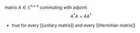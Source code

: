 matrix $A \in \mathbb{C}^{n \times n}$ commuting with adjoint: $$A^{\dagger}A = A A^{\dagger}$$
- true for every [[unitary matrix]] and every [[Hermitian matrix]]